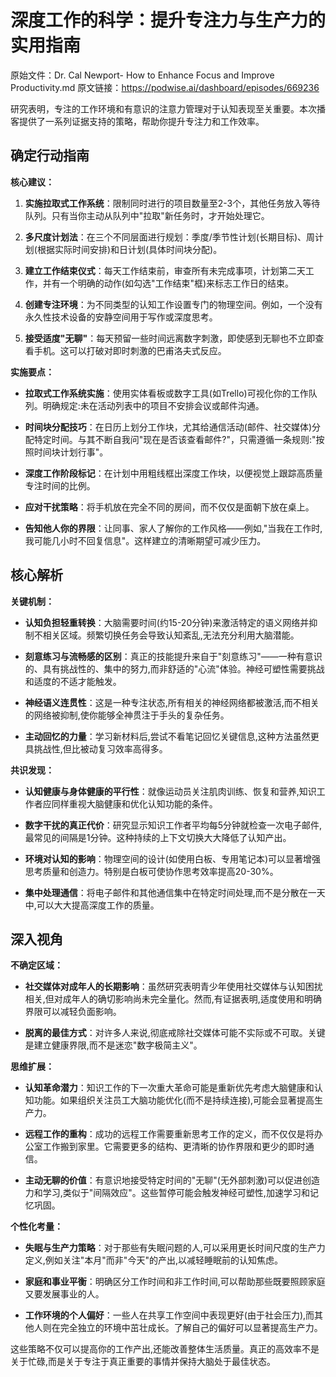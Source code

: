 # 深度工作的科学：提升专注力与生产力的实用指南

原始文件：Dr. Cal Newport- How to Enhance Focus and Improve Productivity.md
原文链接：https://podwise.ai/dashboard/episodes/669236

研究表明，专注的工作环境和有意识的注意力管理对于认知表现至关重要。本次播客提供了一系列证据支持的策略，帮助你提升专注力和工作效率。

## 确定行动指南

**核心建议：**

1. **实施拉取式工作系统**：限制同时进行的项目数量至2-3个，其他任务放入等待队列。只有当你主动从队列中"拉取"新任务时，才开始处理它。
   
2. **多尺度计划法**：在三个不同层面进行规划：季度/季节性计划(长期目标)、周计划(根据实际时间安排)和日计划(具体时间块分配)。

3. **建立工作结束仪式**：每天工作结束前，审查所有未完成事项，计划第二天工作，并有一个明确的动作(如勾选"工作结束"框)来标志工作日的结束。

4. **创建专注环境**：为不同类型的认知工作设置专门的物理空间。例如，一个没有永久性技术设备的安静空间用于写作或深度思考。

5. **接受适度"无聊"**：每天预留一些时间远离数字刺激，即使感到无聊也不立即查看手机。这可以打破对即时刺激的巴甫洛夫式反应。

**实施要点：**

- **拉取式工作系统实施**：使用实体看板或数字工具(如Trello)可视化你的工作队列。明确规定:未在活动列表中的项目不安排会议或邮件沟通。

- **时间块分配技巧**：在日历上划分工作块，尤其给通信活动(邮件、社交媒体)分配特定时间。与其不断自我问"现在是否该查看邮件?"，只需遵循一条规则:"按照时间块计划行事"。

- **深度工作阶段标记**：在计划中用粗线框出深度工作块，以便视觉上跟踪高质量专注时间的比例。

- **应对干扰策略**：将手机放在完全不同的房间，而不仅仅是面朝下放在桌上。

- **告知他人你的界限**：让同事、家人了解你的工作风格——例如,"当我在工作时,我可能几小时不回复信息"。这样建立的清晰期望可减少压力。

## 核心解析

**关键机制：**

- **认知负担轻重转换**：大脑需要时间(约15-20分钟)来激活特定的语义网络并抑制不相关区域。频繁切换任务会导致认知紊乱,无法充分利用大脑潜能。

- **刻意练习与流畅感的区别**：真正的技能提升来自于"刻意练习"——一种有意识的、具有挑战性的、集中的努力,而非舒适的"心流"体验。神经可塑性需要挑战和适度的不适才能触发。

- **神经语义连贯性**：这是一种专注状态,所有相关的神经网络都被激活,而不相关的网络被抑制,使你能够全神贯注于手头的复杂任务。

- **主动回忆的力量**：学习新材料后,尝试不看笔记回忆关键信息,这种方法虽然更具挑战性,但比被动复习效率高得多。

**共识发现：**

- **认知健康与身体健康的平行性**：就像运动员关注肌肉训练、恢复和营养,知识工作者应同样重视大脑健康和优化认知功能的条件。

- **数字干扰的真正代价**：研究显示知识工作者平均每5分钟就检查一次电子邮件,最常见的间隔是1分钟。这种持续的上下文切换大大降低了认知产出。

- **环境对认知的影响**：物理空间的设计(如使用白板、专用笔记本)可以显著增强思考质量和创造力。特别是白板可使协作思考效率提高20-30%。

- **集中处理通信**：将电子邮件和其他通信集中在特定时间处理,而不是分散在一天中,可以大大提高深度工作的质量。

## 深入视角

**不确定区域：**

- **社交媒体对成年人的长期影响**：虽然研究表明青少年使用社交媒体与认知困扰相关,但对成年人的确切影响尚未完全量化。然而,有证据表明,适度使用和明确界限可以减轻负面影响。

- **脱离的最佳方式**：对许多人来说,彻底戒除社交媒体可能不实际或不可取。关键是建立健康界限,而不是迷恋"数字极简主义"。

**思维扩展：**

- **认知革命潜力**：知识工作的下一次重大革命可能是重新优先考虑大脑健康和认知功能。如果组织关注员工大脑功能优化(而不是持续连接),可能会显著提高生产力。

- **远程工作的重构**：成功的远程工作需要重新思考工作的定义，而不仅仅是将办公室工作搬到家里。它需要更多的结构、更清晰的协作界限和更少的即时通信。

- **主动无聊的价值**：有意识地接受特定时间的"无聊"(无外部刺激)可以促进创造力和学习,类似于"间隔效应"。这些暂停可能会触发神经可塑性,加速学习和记忆巩固。

**个性化考量：**

- **失眠与生产力策略**：对于那些有失眠问题的人,可以采用更长时间尺度的生产力定义,例如关注"本月"而非"今天"的产出,以减轻睡眠前的认知焦虑。

- **家庭和事业平衡**：明确区分工作时间和非工作时间,可以帮助那些既要照顾家庭又要发展事业的人。

- **工作环境的个人偏好**：一些人在共享工作空间中表现更好(由于社会压力),而其他人则在完全独立的环境中茁壮成长。了解自己的偏好可以显著提高生产力。

这些策略不仅可以提高你的工作产出,还能改善整体生活质量。真正的高效率不是关于忙碌,而是关于专注于真正重要的事情并保持大脑处于最佳状态。
